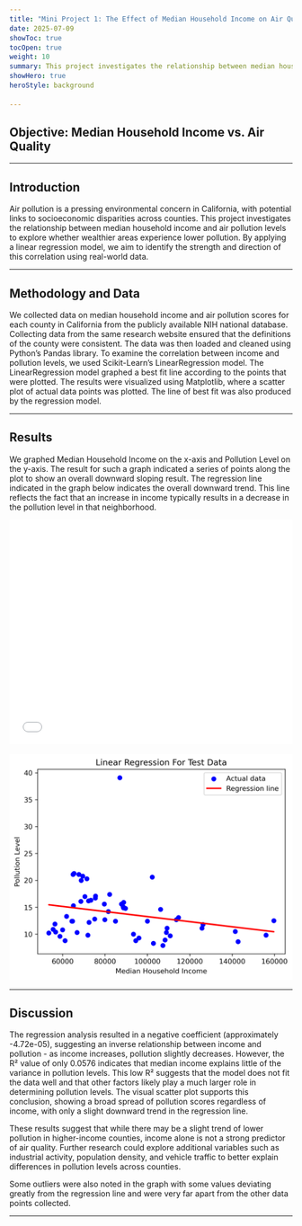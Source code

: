 ```yaml
---
title: "Mini Project 1: The Effect of Median Household Income on Air Quality"
date: 2025-07-09
showToc: true
tocOpen: true
weight: 10
summary: This project investigates the relationship between median household income and air pollution levels to explore whether wealthier areas experience lower pollution
showHero: true
heroStyle: background 

---
```

<style>
.article-content,
#TableOfContents a {
  color: black;
}

/* Dark mode */
.dark .article-content,
.dark #TableOfContents a {
  color: white;
}
</style>
## Objective: Median Household Income vs. Air Quality 
---

## Introduction
Air pollution is a pressing environmental concern in California, with potential links to socioeconomic disparities across counties. This project investigates the relationship between median household income and air pollution levels to explore whether wealthier areas experience lower pollution. By applying a linear regression model, we aim to identify the strength and direction of this correlation using real-world data.

---

## Methodology and Data
We collected data on median household income and air pollution scores for each county in California from the publicly available NIH national database. Collecting data from the same research website ensured that the definitions of the county were consistent. The data was then loaded and cleaned using Python’s Pandas library. To examine the correlation between income and pollution levels, we used Scikit-Learn’s LinearRegression model. The LinearRegression model graphed a best fit line according to the points that were plotted. The results were visualized using Matplotlib, where a scatter plot of actual data points was plotted. The line of best fit was also produced by the regression model.

---

## Results
We graphed Median Household Income on the x-axis and Pollution Level on the y-axis. The result for such a graph indicated a series of points along the plot to show an overall downward sloping result. The regression line indicated in the graph below indicates the overall downward trend. This line reflects the fact that an increase in income typically results in a decrease in the pollution level in that neighborhood.

<iframe src="/plotly/map.html" width="100%" height="400px" style="border:none;"></iframe>

![Income vs Pollution Scatter Plot](income_vs_pollution_scatter.png)


---

## Discussion
The regression analysis resulted in a negative coefficient (approximately -4.72e-05), suggesting an inverse relationship between income and pollution - as income increases, pollution slightly decreases. However, the R² value of only 0.0576 indicates that median income explains little of the variance in pollution levels. This low R² suggests that the model does not fit the data well and that other factors likely play a much larger role in determining pollution levels. The visual scatter plot supports this conclusion, showing a broad spread of pollution scores regardless of income, with only a slight downward trend in the regression line.

These results suggest that while there may be a slight trend of lower pollution in higher-income counties, income alone is not a strong predictor of air quality. Further research could explore additional variables such as industrial activity, population density, and vehicle traffic to better explain differences in pollution levels across counties.

Some outliers were also noted in the graph with some values deviating greatly from the regression line and were very far apart from the other data points collected.

---


